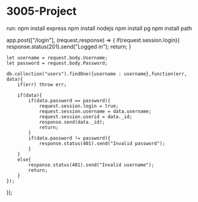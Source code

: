 # 3005-Project

run:
    npm install express
    npm install nodejs
    npm install pg
    npm install path
    
app.post(["/login"], (request,response) => {
    if(request.session.login){
        response.status(201).send("Logged in");
        return;
    }

    let username = request.body.Username;
    let password = request.body.Password;

    db.collection("users").findOne({username : username},function(err, data){
        if(err) throw err;

        if(data){
            if(data.password == password){
                request.session.login = true;
                request.session.username = data.username;
                request.session.userid = data._id;
                response.send(data._id);
                return;
            }
            if(data.password != password){
                response.status(401).send("Invalid password");
            }
        }
        else{
            response.status(401).send("Invalid username");
            return;
        }
    });

});
